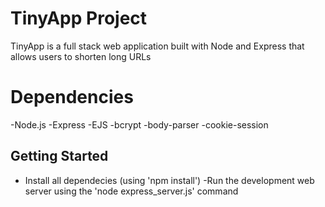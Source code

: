 # TinyApp Project 

TinyApp is a full stack web application built with Node and Express that allows users to shorten long URLs

# Dependencies

-Node.js
-Express
-EJS
-bcrypt
-body-parser
-cookie-session

## Getting Started

- Install all dependecies (using 'npm install')
-Run the development web server using the 'node express_server.js' command

